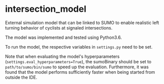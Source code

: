 # intersection_model

External simulation model that can be linked to SUMO to enable realistic left turning behavior of cyclists at signaled intersections.

The model was implemented and tested using Python3.6.

To run the model, the respective variables in `settings.py` need to be set. 

Note that when evaluating the model's hyperparameters (`settings.eval_hyperparameters=True`), the sumoBinary should be set to `path/to/sumo/bin/sumo` to speed up the evaluation. Furthermore, it was found that the model performs sufficiently faster when being started from outside the IDE.
